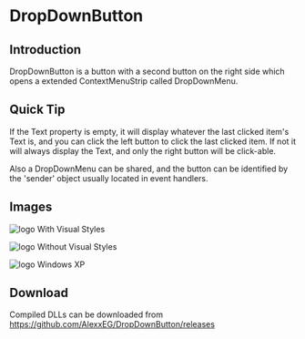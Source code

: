 # DropDownButton

## Introduction

DropDownButton is a button with a second button on the right side which opens a extended ContextMenuStrip called DropDownMenu.

## Quick Tip

If the Text property is empty, it will display whatever the last clicked item's Text is, and you can click the left button to click the last clicked item. If not it will always display the Text, and only the right button will be click-able.

Also a DropDownMenu can be shared, and the button can be identified by the 'sender' object usually located in event handlers.

## Images

![logo](http://i.imgur.com/uQxVxxF.png) With Visual Styles

![logo](http://i.imgur.com/ICPP7qZ.png) Without Visual Styles

![logo](http://i.imgur.com/X71ClCn.png) Windows XP

## Download

Compiled DLLs can be downloaded from https://github.com/AlexxEG/DropDownButton/releases
